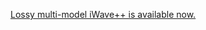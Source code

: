[Lossy multi-model iWave++ is available now.](https://drive.google.com/drive/folders/1rVPuP4UtzI6tH4qMvcT22bShvN2wQ7FP?usp=sharing)
